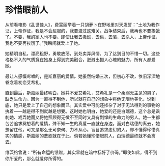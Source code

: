 # 珍惜眼前人

从前看电影《乱世佳人》，费雯丽举着一只胡萝卜在野地里对天发誓：“土地为我作证，上帝作证，我是不会屈服的，我要渡过这难关。战争结束后，我再也不要挨饿了。不要，我的家人也不要。即使让我去撒谎，去偷，去骗，去杀人，上帝作证，我也不要再挨饿了。”我瞬间就爱上了她。 

她精明自私，漂亮粗野，勇敢放荡，到处卖弄风情，为了达到目的不惜一切。这些格格不入的气质竟在她身上得到完美融合，迸溅出摄人心魄的魅力，所有人都爱她。 

最让人感慨唏嘘的，是斯嘉丽的爱情。她虽然结婚三次，但初心不改，依旧深深地眷念着初恋艾希礼。 

直到最后，斯嘉丽最终明白，她并不爱艾希礼，艾希礼是一个柔弱无主见的男子，缺乏生命力。因为一直得不到他，所以就在自己的想象中将他无限地美化，说到底，她只是爱上了自己的想象而已。其实爱中可能还掺杂了对于无法得到的事物的执着——越是得不到就越是想要。这时她也明白，她爱的还是白瑞德，这个总是讽刺她、戏弄她而又将她照顾得无微不至同时又具有剽悍的生命力的男人。她一生都苦苦追求冥想着的爱情，殊不知一生的真爱一直就在身边。面对白瑞德的离去，她想留住他，可又是那么无可奈何、力不从心。盲目追求虚幻的人，却不懂得珍惜真实的情感，斯嘉丽的悲剧就在于此。倘若她懂珍惜眼前人，白瑞德最终就不会离去。 

维茨格曾说：“所有命运的馈赠，其实早就在暗中标好了价码。”即使如此，得不到你所爱的，那么就爱你所得的。
